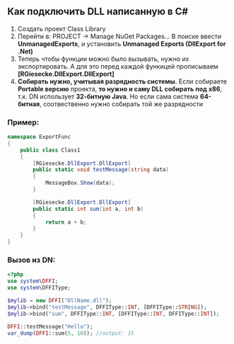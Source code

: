 ## Как подключить DLL написанную в C#

1) Создать проект Class Library
2) Перейти в: PROJECT -> Manage NuGet Packages... В поиске ввести **UnmanagedExports**, и установить **Unmanaged Exports (DllExport for .Net)**
3) Теперь чтобы функции можно было вызывать, нужно их экспортировать. А для это перед каждой функицей прописываем **[RGiesecke.DllExport.DllExport]**
4) **Собирать нужно, учитывая разрядность системы.** Если собираете **Portable версию** проекта, **то нужно и саму DLL собирать под x86**, т.к. DN использует **32-битную Java**. Но если сама система **64-битная**, соотвественно нужно собирать той же разрядности

### Пример:
```c#
namespace ExportFunc
{
    public class Class1
    {
        [RGiesecke.DllExport.DllExport]
        public static void testMessage(string data)
        {
            MessageBox.Show(data);
        }

        [RGiesecke.DllExport.DllExport]
        public static int sum(int a, int b)
        {
            return a + b;
        }
    }
}
```

### Вызов из DN:
```php
<?php
use system\DFFI;
use system\DFFIType;

$mylib = new DFFI("DllName.dll");
$mylib->bind("testMessage", DFFIType::INT, [DFFIType::STRING]);
$mylib->bind("sum", DFFIType::INT, [DFFIType::INT, DFFIType::INT]);

DFFI::testMessage("Hello");
var_dump(DFFI::sum(5, 10)); //output: 15
```
